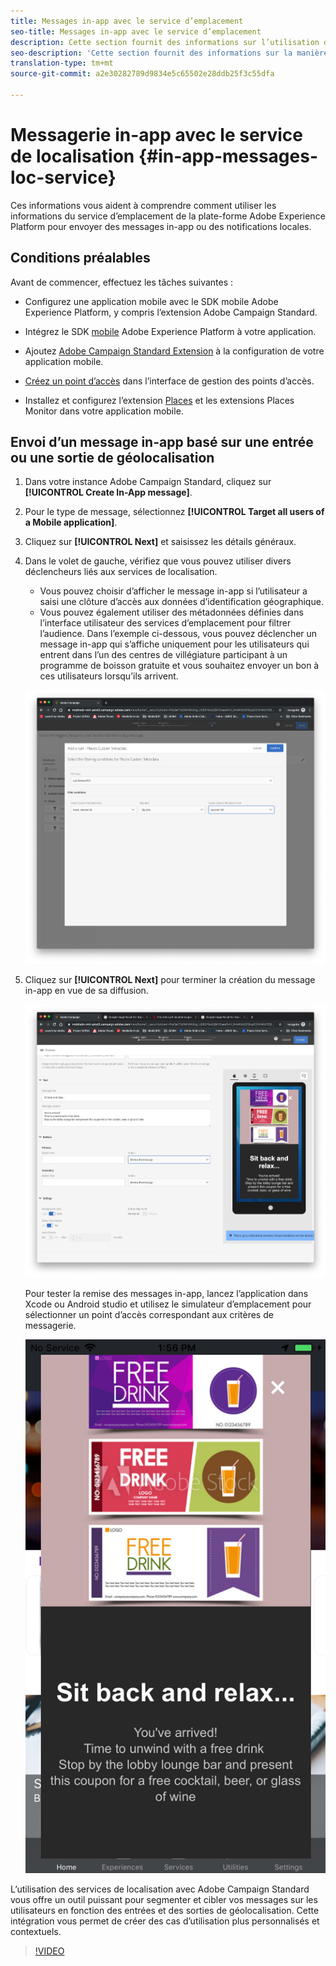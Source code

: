 ```yaml
---
title: Messages in-app avec le service d’emplacement
seo-title: Messages in-app avec le service d’emplacement
description: Cette section fournit des informations sur l’utilisation de la messagerie Push dans Campaign Standard avec des messages in-app dans Campaign Standard.
seo-description: 'Cette section fournit des informations sur la manière d’utiliser "Messagerie Push dans Campaign Standard" avec les messages in-app dans Campaign Standard. '
translation-type: tm+mt
source-git-commit: a2e30282789d9834e5c65502e28ddb25f3c55dfa

---
```



# Messagerie in-app avec le service de localisation {#in-app-messages-loc-service}

Ces informations vous aident à comprendre comment utiliser les informations du service d’emplacement de la plate-forme Adobe Experience Platform pour envoyer des messages in-app ou des notifications locales.

## Conditions préalables

Avant de commencer, effectuez les tâches suivantes :

* Configurez une application mobile avec le SDK mobile Adobe Experience Platform, y compris l’extension [](https://aep-sdks.gitbook.io/docs/using-mobile-extensions/adobe-campaign-standard)Adobe Campaign Standard.

* Intégrez le SDK [mobile](https://aep-sdks.gitbook.io/docs/getting-started/get-the-sdk) Adobe Experience Platform à votre application.
* Ajoutez [Adobe Campaign Standard Extension](https://aep-sdks.gitbook.io/docs/using-mobile-extensions/adobe-campaign-standard) à la configuration de votre application mobile.

* [Créez un point d’accès](/help/poi-mgmt-ui/create-a-poi-ui.md) dans l’interface de gestion des points d’accès.

* Installez et configurez l’extension [Places](/help/places-ext-aep-sdks/places-extension/places-extension.md) et les extensions [](/help/places-ext-aep-sdks/places-monitor-extension/places-monitor-extension.md) Places Monitor dans votre application mobile.

## Envoi d’un message in-app basé sur une entrée ou une sortie de géolocalisation

1. Dans votre instance Adobe Campaign Standard, cliquez sur **[!UICONTROL Create In-App message]**.
1. Pour le type de message, sélectionnez **[!UICONTROL Target all users of a Mobile application]**.
1. Cliquez sur **[!UICONTROL Next]** et saisissez les détails généraux.
1. Dans le volet de gauche, vérifiez que vous pouvez utiliser divers déclencheurs liés aux services de localisation.

   * Vous pouvez choisir d’afficher le message in-app si l’utilisateur a saisi une clôture d’accès aux données d’identification géographique.
   * Vous pouvez également utiliser des métadonnées définies dans l’interface utilisateur des services d’emplacement pour filtrer l’audience.
   Dans l’exemple ci-dessous, vous pouvez déclencher un message in-app qui s’affiche uniquement pour les utilisateurs qui entrent dans l’un des centres de villégiature participant à un programme de boisson gratuite et vous souhaitez envoyer un bon à ces utilisateurs lorsqu’ils arrivent.

   !["Métadonnées de place des messages in-app"](/help/assets/last-entered-vacation.png)

1. Cliquez sur **[!UICONTROL Next]** pour terminer la création du message in-app en vue de sa diffusion.

   !["créer un événement"](/help/assets/prepare-ACS.png)

   Pour tester la remise des messages in-app, lancez l’application dans Xcode ou Android studio et utilisez le simulateur d’emplacement pour sélectionner un point d’accès correspondant aux critères de messagerie.

   !["coupon de boisson"](/help/assets/drink-coupon-on-app.png)

L’utilisation des services de localisation avec Adobe Campaign Standard vous offre un outil puissant pour segmenter et cibler vos messages sur les utilisateurs en fonction des entrées et des sorties de géolocalisation. Cette intégration vous permet de créer des cas d’utilisation plus personnalisés et contextuels.

>[!VIDEO](https://www.youtube.com/watch?v=ikiTTQw9c-o)